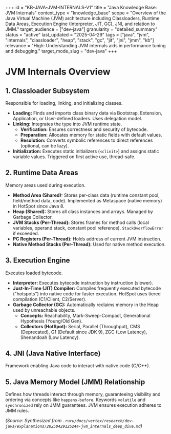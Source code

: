+++
id = "KB-JAVA-JVM-INTERNALS-V1"
title = "Java Knowledge Base: JVM Internals"
context_type = "knowledge_base"
scope = "Overview of the Java Virtual Machine (JVM) architecture including Classloaders, Runtime Data Areas, Execution Engine (Interpreter, JIT, GC), JNI, and relation to JMM."
target_audience = ["dev-java"]
granularity = "detailed_summary"
status = "active"
last_updated = "2025-04-29"
tags = ["java", "jvm", "internals", "classloader", "heap", "stack", "gc", "jit", "jni", "jmm", "kb"]
relevance = "High: Understanding JVM internals aids in performance tuning and debugging."
target_mode_slug = "dev-java"
+++

# JVM Internals Overview

## 1. Classloader Subsystem
Responsible for loading, linking, and initializing classes.
*   **Loading:** Finds and imports class binary data via Bootstrap, Extension, Application, or User-defined loaders. Uses delegation model.
*   **Linking:** Integrates the type into JVM runtime state.
    *   **Verification:** Ensures correctness and security of bytecode.
    *   **Preparation:** Allocates memory for static fields with default values.
    *   **Resolution:** Converts symbolic references to direct references (optional, can be lazy).
*   **Initialization:** Executes static initializers (`<clinit>`) and assigns static variable values. Triggered on first active use, thread-safe.

## 2. Runtime Data Areas
Memory areas used during execution.
*   **Method Area (Shared):** Stores per-class data (runtime constant pool, field/method data, code). Implemented as Metaspace (native memory) in HotSpot since Java 8.
*   **Heap (Shared):** Stores all class instances and arrays. Managed by Garbage Collector.
*   **JVM Stacks (Per-Thread):** Stores frames for method calls (local variables, operand stack, constant pool reference). `StackOverflowError` if exceeded.
*   **PC Registers (Per-Thread):** Holds address of current JVM instruction.
*   **Native Method Stacks (Per-Thread):** Used for native method execution.

## 3. Execution Engine
Executes loaded bytecode.
*   **Interpreter:** Executes bytecode instruction by instruction (slower).
*   **Just-In-Time (JIT) Compiler:** Compiles frequently executed bytecode ("hotspots") into native code for faster execution. HotSpot uses tiered compilation (C1/Client, C2/Server).
*   **Garbage Collector (GC):** Automatically reclaims memory in the Heap used by unreachable objects.
    *   **Concepts:** Reachability, Mark-Sweep-Compact, Generational Hypothesis (Young/Old Gen).
    *   **Collectors (HotSpot):** Serial, Parallel (Throughput), CMS (Deprecated), G1 (Default since JDK 9), ZGC (Low Latency), Shenandoah (Low Latency).

## 4. JNI (Java Native Interface)
Framework enabling Java code to interact with native code (C/C++).

## 5. Java Memory Model (JMM) Relationship
Defines how threads interact through memory, guaranteeing visibility and ordering via concepts like `happens-before`. Keywords `volatile` and `synchronized` rely on JMM guarantees. JVM ensures execution adheres to JMM rules.

*(Source: Synthesized from `.ruru/docs/vertex/research/dev-java/explanations/20250429125244-jvm_internals_deep_dive.md`)*
